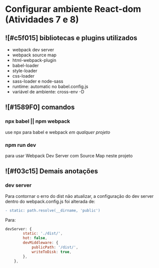 # Configurar ambiente React-dom (Atividades 7 e 8)

## ![#c5f015] bibliotecas e plugins utilizados

- webpack dev server
- webpack source map
- html-webpack-plugin
- babel-loader
- style-loader
- css-loader
- sass-loader e node-sass
- runtime: automatic no babel.config.js
- variável de ambiente: cross-env -D

## ![#1589F0] comandos

### npx babel || npm webpack
use npx para babel e webpack *em qualquer projeto*

### npm run dev
para usar Webpack Dev Server com Source Map neste projeto

## ![#f03c15] Demais anotações

### dev server
Para contornar o erro do dist não atualizar, a configuração do dev server dentro do webpack.config.js foi alterada de:

```diff
- static: path.resolve(__dirname, 'public')
```
Para:

```javascript
devServer: {
        static: './dist/',
        hot: false,
        devMiddleware: {
            publicPath: '/dist/',
            writeToDisk: true,
        },
    },
```